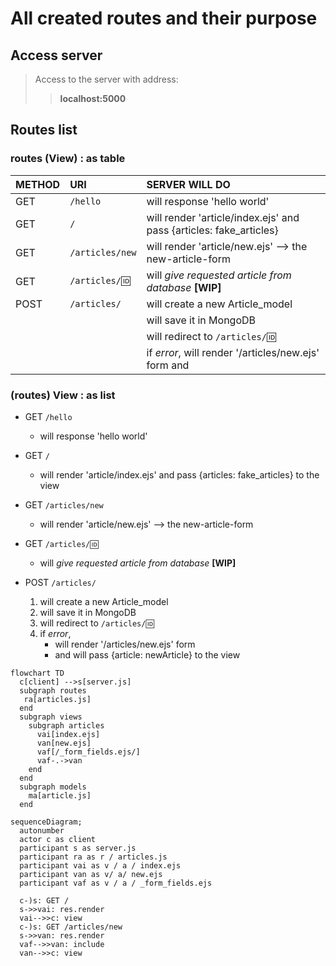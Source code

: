 # All created routes and their purpose

## Access server

> Access to the server with address:
>> **localhost:5000**

## Routes list

### routes (View) : as table

| METHOD | URI                | SERVER WILL DO                                         |
| :----- | :----------------- | :----------------------------------------------------- |
| GET    | `/hello`           | will response 'hello world' |
| GET    | `/`                | will render 'article/index.ejs' and pass {articles: fake_articles} |
| GET    | `/articles/new`    | will render 'article/new.ejs' --> the new-article-form   |
| GET    | `/articles/🆔`     | will *give requested article from database* **[WIP]**   |
| POST   | `/articles/`       | will  create a new Article_model  |
|        |                    | will save it in MongoDB |
|        |                    | will redirect to `/articles/🆔` |
|        |                    | if *error*, will render '/articles/new.ejs' form and |

### (routes) View : as list

- GET `/hello`
  - will response 'hello world'

- GET `/`
  - will render 'article/index.ejs'
  and pass {articles: fake_articles} to the view

- GET `/articles/new`
  - will render 'article/new.ejs' --> the new-article-form  

- GET `/articles/🆔`  
  - will *give requested article from database* **[WIP]**

- POST `/articles/`
  1. will  create a new Article_model
  2. will save it in MongoDB
  3. will redirect to `/articles/🆔`
  4. if *error*,
      - will render '/articles/new.ejs' form 
      - and will pass {article: newArticle} to the view

```mermaid
flowchart TD
  c[client] -->s[server.js]
  subgraph routes
   ra[articles.js]
  end
  subgraph views
    subgraph articles
      vai[index.ejs]
      van[new.ejs]
      vaf[/_form_fields.ejs/]
      vaf-.->van
    end
  end
  subgraph models
    ma[article.js]
  end
```


```mermaid
sequenceDiagram;
  autonumber
  actor c as client
  participant s as server.js
  participant ra as r / articles.js
  participant vai as v / a / index.ejs
  participant van as v/ a/ new.ejs
  participant vaf as v / a / _form_fields.ejs

  c-)s: GET /
  s->>vai: res.render
  vai-->>c: view
  c-)s: GET /articles/new
  s->>van: res.render
  vaf-->>van: include
  van-->>c: view
  
```
